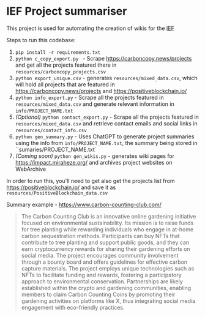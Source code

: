# IEF Project summariser

This project is used for automating the creation of wikis for the [IEF](https://impactevaluation.foundation/)

Steps to run this codebase:

1. `pip install -r requirements.txt`
2. `python c_copy_export.py ` - Scrape https://carboncopy.news/projects and get all the projects featured there in `resources/carboncopy_projects.csv`
3. `python export_unique.csv` - generates `resources/mixed_data.csv`, which will hold all projects that are featured in https://carboncopy.news/projects and https://positiveblockchain.io/
4. `python info_export.py` - Scrape all the projects featured in `resources/mixed_data.csv` and generate relevant information in `info/PROJECT_NAME.txt`
5. _(Optional)_ `python contact_export.py` -  Scrape all the projects featured in `resources/mixed_data.csv` and retrieve contact emails and social links in `resources/contact_info.csv`
6. `python gen_summary.py` - Uses ChatGPT to generate project summaries using the info from `info/PROJECT_NAME.txt`, the summary being stored in ``sumaries/PROJECT_NAME.txt`
7. _(Coming soon)_ `python gen_wikis.py` - generates wiki pages for https://impact.miraheze.org/ and archives project websites on WebArchive

In order to run this, you'll need to get also get the projects list from https://positiveblockchain.io/ and save it as `resources/PositiveBlockchain_data.csv`

Summary example - https://www.carbon-counting-club.com/

> The Carbon Counting Club is an innovative online gardening initiative focused on environmental sustainability. Its mission is to raise funds for tree planting while rewarding individuals who engage in at-home carbon sequestration methods. Participants can buy NFTs that contribute to tree planting and support public goods, and they can earn cryptocurrency rewards for sharing their gardening efforts on social media. The project encourages community involvement through a bounty board and offers guidelines for effective carbon capture materials.
> The project employs unique technologies such as NFTs to facilitate funding and rewards, fostering a participatory approach to environmental conservation. Partnerships are likely established within the crypto and gardening communities, enabling members to claim Carbon Counting Coins by promoting their gardening activities on platforms like X, thus integrating social media engagement with eco-friendly practices.
